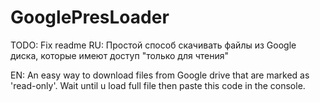 # GooglePresLoader
TODO: Fix readme
RU: Простой способ скачивать файлы из Google диска, которые имеют доступ "только для чтения"

EN: An easy way to download files from Google drive that are marked as 'read-only'. Wait until u load full file then paste this code in the console.
